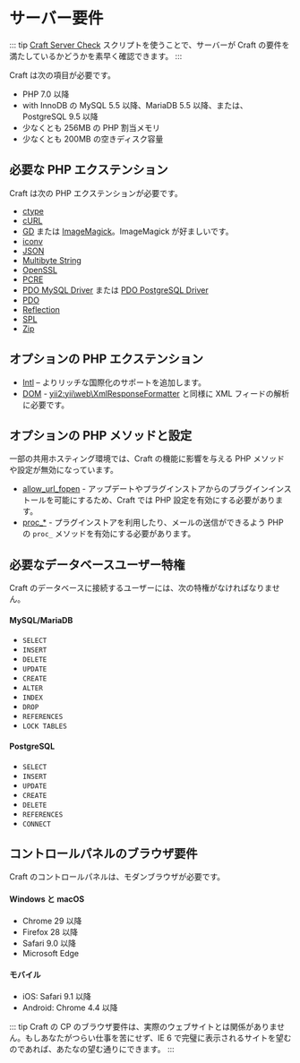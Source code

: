 # サーバー要件

::: tip
[Craft Server Check](https://github.com/craftcms/server-check) スクリプトを使うことで、サーバーが Craft の要件を満たしているかどうかを素早く確認できます。
:::

Craft は次の項目が必要です。

* PHP 7.0 以降
* with InnoDB の MySQL 5.5 以降、MariaDB 5.5 以降、または、PostgreSQL 9.5 以降
* 少なくとも 256MB の PHP 割当メモリ
* 少なくとも 200MB の空きディスク容量

## 必要な PHP エクステンション

Craft は次の PHP エクステンションが必要です。

* [ctype](https://secure.php.net/manual/en/book.ctype.php)
* [cURL](http://php.net/manual/en/book.curl.php)
* [GD](http://php.net/manual/en/book.image.php) または [ImageMagick](http://php.net/manual/en/book.imagick.php)。ImageMagick が好ましいです。
* [iconv](http://php.net/manual/en/book.iconv.php)
* [JSON](http://php.net/manual/en/book.json.php)
* [Multibyte String](http://php.net/manual/en/book.mbstring.php)
* [OpenSSL](http://php.net/manual/en/book.openssl.php)
* [PCRE](http://php.net/manual/en/book.pcre.php)
* [PDO MySQL Driver](http://php.net/manual/en/ref.pdo-mysql.php) または [PDO PostgreSQL Driver](http://php.net/manual/en/ref.pdo-pgsql.php)
* [PDO](http://php.net/manual/en/book.pdo.php)
* [Reflection](http://php.net/manual/en/class.reflectionextension.php)
* [SPL](http://php.net/manual/en/book.spl.php)
* [Zip](http://php.net/manual/en/book.zip.php)

## オプションの PHP エクステンション

* [Intl](http://php.net/manual/en/book.intl.php) – よりリッチな国際化のサポートを追加します。
* [DOM](http://php.net/manual/en/book.dom.php) - <yii2:yii\web\XmlResponseFormatter> と同様に XML フィードの解析に必要です。

## オプションの PHP メソッドと設定

一部の共用ホスティング環境では、Craft の機能に影響を与える PHP メソッドや設定が無効になっています。

* [allow_url_fopen](http://php.net/manual/en/filesystem.configuration.php#ini.allow-url-fopen) - アップデートやプラグインストアからのプラグインインストールを可能にするため、Craft では PHP 設定を有効にする必要があります。
* [proc_*](http://php.net/manual/en/ref.exec.php) - プラグインストアを利用したり、メールの送信ができるよう PHP の `proc_` メソッドを有効にする必要があります。

## 必要なデータベースユーザー特権

Craft のデータベースに接続するユーザーには、次の特権がなければなりません。

#### MySQL/MariaDB

* `SELECT`
* `INSERT`
* `DELETE`
* `UPDATE`
* `CREATE`
* `ALTER`
* `INDEX`
* `DROP`
* `REFERENCES`
* `LOCK TABLES`

#### PostgreSQL

* `SELECT`
* `INSERT`
* `UPDATE`
* `CREATE`
* `DELETE`
* `REFERENCES`
* `CONNECT`

## コントロールパネルのブラウザ要件

Craft のコントロールパネルは、モダンブラウザが必要です。

#### Windows と macOS

* Chrome 29 以降
* Firefox 28 以降
* Safari 9.0 以降
* Microsoft Edge

#### モバイル

* iOS: Safari 9.1 以降
* Android: Chrome 4.4 以降

::: tip
Craft の CP のブラウザ要件は、実際のウェブサイトとは関係がありません。もしあなたがつらい仕事を苦にせず、IE 6 で完璧に表示されるサイトを望むのであれば、あたなの望む通りにできます。
:::
